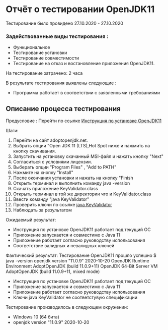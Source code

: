 # Отчёт о тестировании OpenJDK11


Тестирование было провидено 27.10.2020 - 27.10.2020 
### Задействованные виды тестирования :
* Функциональное 
* Тестирование установки 
* Тестирование совместимости
* Тестирование на отказ и востановление
приложения OpenJDK11.

На тестирование затрачено: 2 часа

В результате тестирования выявлены следующие :
* Программа работает в соответствии с заявленными требованиями

## Описание процесса тестирования
Предусловие : 
Перейти по ссылке [Инструкция по установке OpenJDK11](https://github.com/netology-code/javaqa-homeworks/blob/master/intro/openjdk11-manual.md)

Шаги:
1. Перейти на сайт adoptopenjdk.net.
2. Выбрать опции "Open JDK 11 (LTS),Hot Spot ниже и нажмить на кнопку скачивания.
3. Запустить на установку скачанный MSI-файл и нажать кнопку "Next"
4. Согласиться с условиями лицензии.
5. Выберать опции  "Program Files" , "Add to PATH" 
6. Нажмите на кнопку "Install"
7. После окончания установки и нажать на кнопку "Finish
8. Открыть терминал и выполнить команду java -version
9. Скачать приложение KeyValidator.class
10. Открыть терминал в той же директории что и KeyValidator.class
11. Ввести команду "java KeyValidator"
12. Проверить ключи по ссылке [java KeyValidator](https://github.com/netology-code/javaqa-homeworks/blob/master/intro/user-manual.md)
12. Наблюдать за результатом 

Ожидаемый результат: 
* Инструкция по установке OpenJDK11 работает под текущий ОС
* Приложение запускается и совместимо с Java 11
* Приложение работает согласно руководству использования
* Соответствие валидных и невалидных ключей

Фактический результат: 
Тестирование OpenJDK11 прошло успешно 
$ java -version
openjdk version "11.0.9" 2020-10-20
OpenJDK Runtime Environment AdoptOpenJDK (build 11.0.9+11)
OpenJDK 64-Bit Server VM AdoptOpenJDK (build 11.0.9+11, mixed mode)
* Инструкция по установке OpenJDK11 работает под текущий ОС
* Приложение запускается и совместимо с Java 11
* Приложение работает согласно руководству использования
* Ключи java KeyValidator не соответстувую спецификации

Тестирование производилось в следующем окружении:
* Windows 10 (64 бита)
* openjdk version "11.0.9" 2020-10-20